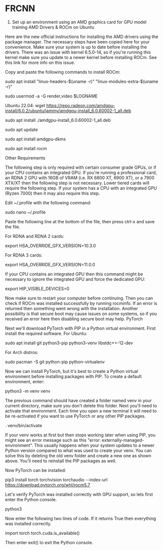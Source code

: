 # FRCNN
1. Set up an environment using an AMD graphics card for GPU model training
AMD Drivers & ROCm on Ubuntu

Here are the new official instructions for installing the AMD drivers using the package manager. The necessary steps have been copied here for your convenience. Make sure your system is up to date before installing the drivers. There was an issue with kernel 6.5.0-14, so if you're running this kernel make sure you update to a newer kernel before installing ROCm. See this link for more info on this issue.

Copy and paste the following commands to install ROCm:

sudo apt install "linux-headers-$(uname -r)" "linux-modules-extra-$(uname -r)"

sudo usermod -a -G render,video $LOGNAME

Ubuntu 22.04: wget https://repo.radeon.com/amdgpu-install/6.0.2/ubuntu/jammy/amdgpu-install_6.0.60002-1_all.deb

sudo apt install ./amdgpu-install_6.0.60002-1_all.deb

sudo apt update

sudo apt install amdgpu-dkms

sudo apt install rocm

Other Requirements

The following step is only required with certain consumer grade GPUs, or if your CPU contains an integrated GPU. If you're running a professional card, an RDNA 2 GPU with 16GB of VRAM (i.e. RX 6800 XT, 6900 XT), or a 7900 XTX/XT then the following step is not necessary. Lower tiered cards will require the following step. If your system has a CPU with an integrated GPU (Ryzen 7000) then it may also require this step.

Edit ~/.profile with the following command:

sudo nano ~/.profile

Paste the following line at the bottom of the file, then press ctrl-x and save the file.

For RDNA and RDNA 2 cards:

export HSA_OVERRIDE_GFX_VERSION=10.3.0

For RDNA 3 cards:

export HSA_OVERRIDE_GFX_VERSION=11.0.0

If your CPU contains an integrated GPU then this command might be necessary to ignore the integrated GPU and force the dedicated GPU:

export HIP_VISIBLE_DEVICES=0

Now make sure to restart your computer before continuing. Then you can check if ROCm was installed successfully by running rocminfo. If an error is returned then something went wrong with the installation. Another possibility is that secure boot may cause issues on some systems, so if you received an error here then disabling secure boot may help.
PyTorch

Next we'll download PyTorch with PIP in a Python virtual environment. First install the required software. For Ubuntu:

sudo apt install git python3-pip python3-venv libstdc++-12-dev

For Arch distros:

sudo pacman -S git python-pip python-virtualenv

Now we can install PyTorch, but it's best to create a Python virtual environment before installing packages with PIP. To create a default environment, enter:

python3 -m venv venv

The previous command should have created a folder named venv in your current directory, make sure you don't delete this folder. Next you'll need to activate that environment. Each time you open a new terminal it will need to be re-activated if you want to use PyTorch or any other PIP packages.

. venv/bin/activate

If your venv works at first but then stops working later when using PIP, you might see an error message such as this "error: externally-managed-environment". This usually happens when your system updates to a newer Python version compared to what was used to create your venv. You can solve this by deleting the old venv folder and create a new one as shown above. You'll need to reinstall the PIP packages as well.

Now PyTorch can be installed:

pip3 install torch torchvision torchaudio --index-url https://download.pytorch.org/whl/rocm5.7

Let's verify PyTorch was installed correctly with GPU support, so lets first enter the Python console.

python3

Now enter the following two lines of code. If it returns True then everything was installed correctly.

import torch
torch.cuda.is_available()

Then enter exit() to exit the Python console.
